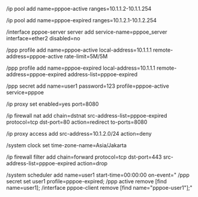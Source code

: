/ip pool
add name=pppoe-active ranges=10.1.1.2-10.1.1.254

/ip pool
add name=pppoe-expired ranges=10.1.2.1-10.1.2.254

/interface pppoe-server server
add service-name=pppoe_server interface=ether2 disabled=no

/ppp profile
add name=pppoe-active local-address=10.1.1.1 remote-address=pppoe-active rate-limit=5M/5M

/ppp profile
add name=pppoe-expired local-address=10.1.1.1 remote-address=pppoe-expired address-list=pppoe-expired

/ppp secret
add name=user1 password=123 profile=pppoe-active service=pppoe

/ip proxy
set enabled=yes port=8080

/ip firewall nat
add chain=dstnat src-address-list=pppoe-expired protocol=tcp dst-port=80 action=redirect to-ports=8080

/ip proxy access
add src-address=10.1.2.0/24 action=deny

/system clock
set time-zone-name=Asia/Jakarta

/ip firewall filter
add chain=forward protocol=tcp dst-port=443 src-address-list=pppoe-expired action=drop

/system scheduler
add name=user1 start-time=00:00:00 on-event="
/ppp secret set user1 profile=pppoe-expired; 
/ppp active remove [find name=user1]; 
/interface pppoe-client remove [find name="pppoe-user1"];"
